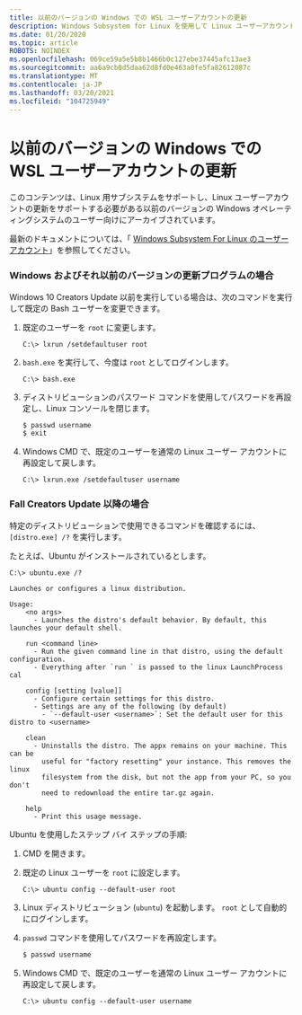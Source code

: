 ```yaml
---
title: 以前のバージョンの Windows での WSL ユーザーアカウントの更新
description: Windows Subsystem for Linux を使用して Linux ユーザーアカウントを更新するための、以前のバージョンの Windows のリファレンスです。
ms.date: 01/20/2020
ms.topic: article
ROBOTS: NOINDEX
ms.openlocfilehash: 069ce59a5e5b8b1466b0c127ebe37445afc13ae3
ms.sourcegitcommit: aa6a9cb0d5daa62d8fd0e463a0fe5fa82612087c
ms.translationtype: MT
ms.contentlocale: ja-JP
ms.lasthandoff: 03/20/2021
ms.locfileid: "104725949"
---
```

# <a name="wsl-user-account-updates-on-previous-windows-versions"></a>以前のバージョンの Windows での WSL ユーザーアカウントの更新

このコンテンツは、Linux 用サブシステムをサポートし、Linux ユーザーアカウントの更新をサポートする必要がある以前のバージョンの Windows オペレーティングシステムのユーザー向けにアーカイブされています。

最新のドキュメントについては、「 [Windows Subsystem For Linux のユーザーアカウント](./user-support.md)」を参照してください。

### <a name="for-creators-update-version-of-windows-and-earlier"></a>Windows およびそれ以前のバージョンの更新プログラムの場合

Windows 10 Creators Update 以前を実行している場合は、次のコマンドを実行して既定の Bash ユーザーを変更できます。

1. 既定のユーザーを `root` に変更します。

    ```console
    C:\> lxrun /setdefaultuser root
    ```

1. `bash.exe` を実行して、今度は `root` としてログインします。

    ```console
    C:\> bash.exe
    ```

1. ディストリビューションのパスワード コマンドを使用してパスワードを再設定し、Linux コンソールを閉じます。

    ```BASH
    $ passwd username
    $ exit
    ```

1. Windows CMD で、既定のユーザーを通常の Linux ユーザー アカウントに再設定して戻します。

    ```console
    C:\> lxrun.exe /setdefaultuser username
    ```

### <a name="for-fall-creators-update-and-later"></a>Fall Creators Update 以降の場合

特定のディストリビューションで使用できるコマンドを確認するには、`[distro.exe] /?` を実行します。
    
たとえば、Ubuntu がインストールされているとします。

```console
C:\> ubuntu.exe /?

Launches or configures a linux distribution.

Usage:
    <no args>
      - Launches the distro's default behavior. By default, this launches your default shell.

    run <command line>
      - Run the given command line in that distro, using the default configuration.
      - Everything after `run ` is passed to the linux LaunchProcess cal

    config [setting [value]]
      - Configure certain settings for this distro.
      - Settings are any of the following (by default)
        - `--default-user <username>`: Set the default user for this distro to <username>

    clean
      - Uninstalls the distro. The appx remains on your machine. This can be
        useful for "factory resetting" your instance. This removes the linux
        filesystem from the disk, but not the app from your PC, so you don't
        need to redownload the entire tar.gz again.

    help
      - Print this usage message.
```

Ubuntu を使用したステップ バイ ステップの手順:

1. CMD を開きます。
1. 既定の Linux ユーザーを `root` に設定します。

    ```console
    C:\> ubuntu config --default-user root
    ```    

1. Linux ディストリビューション (`ubuntu`) を起動します。  `root` として自動的にログインします。

1. `passwd` コマンドを使用してパスワードを再設定します。

    ```BASH
    $ passwd username
    ```

1. Windows CMD で、既定のユーザーを通常の Linux ユーザー アカウントに再設定して戻します。

    ```console
    C:\> ubuntu config --default-user username
    ```
